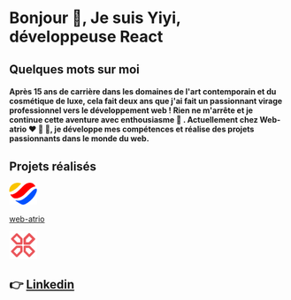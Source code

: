 <h1 align="left">Bonjour 🌈, Je suis Yiyi, développeuse React</h1>

<h2>Quelques mots sur moi</h2>
  
<h4>Après 15 ans de carrière dans les domaines de l'art contemporain et du cosmétique de luxe, cela fait deux ans que j'ai fait un passionnant virage professionnel vers le développement web ! Rien ne m'arrête et je continue cette aventure avec enthousiasme 🚀 . Actuellement chez Web-atrio ❤️ 💛 💙, je développe mes compétences et réalise des projets passionnants dans le monde du web.</h2>

<h2>Projets réalisés</h2>

<div display="flex" flexDirection="row">
<img src="https://raw.githubusercontent.com/yiyi41/yiyi41/main/assets/web-atrio-logo.png" alt="logo web-atrio" width="50" height="40">


[web-atrio](https://web-atrio.com/)
</div>





 <img src="https://raw.githubusercontent.com/yiyi41/yiyi41/main/assets/gampad-logo.png" alt="logo web-atrio" width="50" height="50">






## 👉 [Linkedin](https://www.linkedin.com/in/yiyi-plantinet/)
